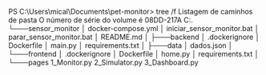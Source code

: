 PS C:\Users\mical\Documents\pet-monitor> tree /f
Listagem de caminhos de pasta
O número de série do volume é 08DD-217A
C:.
└───sensor_monitor
    │   docker-compose.yml
    │   iniciar_sensor_monitor.bat
    │   parar_sensor_monitor.bat
    │   README.md
    │
    ├───backend
    │       .dockerignore
    │       Dockerfile
    │       main.py
    │       requirements.txt
    │
    ├───data
    │       dados.json
    │
    └───frontend
        │   .dockerignore
        │   Dockerfile
        │   home.py
        │   requirements.txt
        │
        └───pages
                1_Monitor.py
                2_Simulator.py
                3_Dashboard.py
